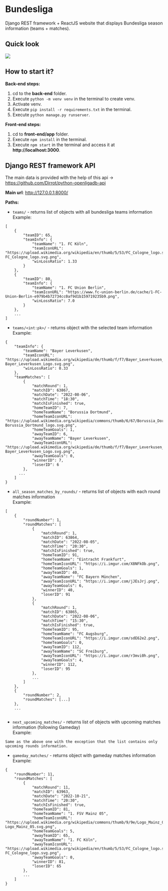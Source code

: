 # Bundesliga


Django REST framework + ReactJS website that displays Bundesliga season information (teams + matches).


## Quick look

<img src="https://i.postimg.cc/jqGVXCvD/Bundesliga.gif"/>


## How to start it?

**Back-end steps:**
1. cd to the **back-end** folder.
2. Execute `python -m venv venv` in the terminal to create venv.
3. Activate venv.
4. Execute `pip install -r requirements.txt` in the terminal.
5. Execute `python manage.py runserver`.

**Front-end steps:**
1. cd to **front-end/app** folder.
2. Execute `npm install` in the terminal.
3. Execute `npm start` in the terminal and access it at **http://localhost:3000**.


## Django REST framework API

The main data is provided with the help of this api -> https://github.com/Dirrot/python-openligadb-api

**Main url**: http://127.0.0.1:8000/

**Paths:**
- `teams/` - returns list of objects with all bundesliga teams information  
Example: 
```
[
    {
        "teamID": 65,
        "teamInfo": {
            "teamName": "1. FC Köln",
            "teamIconURL": "https://upload.wikimedia.org/wikipedia/en/thumb/5/53/FC_Cologne_logo.svg/1200px-FC_Cologne_logo.svg.png",
            "winLossRatio": 1.33
        }
    },
    {
        "teamID": 80,
        "teamInfo": {
            "teamName": "1. FC Union Berlin",
            "teamIconURL": "https://www.fc-union-berlin.de/cache/1-FC-Union-Berlin-e979b4b72734cc0af9d1b159719235b9.png",
            "winLossRatio": 7.0
        }
    },
    ...
]
```

- `teams/<int:pk>/` - returns object with the selected team information  
Example:
```
{
    "teamInfo": {
        "teamName": "Bayer Leverkusen",
        "teamIconURL": "https://upload.wikimedia.org/wikipedia/de/thumb/f/f7/Bayer_Leverkusen_Logo.svg/1200px-Bayer_Leverkusen_Logo.svg.png",
        "winLossRatio": 0.33
    },
    "teamMatches": [
        {
            "matchRound": 1,
            "matchID": 63867,
            "matchDate": "2022-08-06",
            "matchTime": "18:30",
            "matchIsFinished": true,
            "homeTeamID": 7,
            "homeTeamName": "Borussia Dortmund",
            "homeTeamIconURL": "https://upload.wikimedia.org/wikipedia/commons/thumb/6/67/Borussia_Dortmund_logo.svg/560px-Borussia_Dortmund_logo.svg.png",
            "homeTeamGoals": 1,
            "awayTeamID": 6,
            "awayTeamName": "Bayer Leverkusen",
            "awayTeamIconURL": "https://upload.wikimedia.org/wikipedia/de/thumb/f/f7/Bayer_Leverkusen_Logo.svg/1200px-Bayer_Leverkusen_Logo.svg.png",
            "awayTeamGoals": 0,
            "winnerID": 7,
            "loserID": 6
        },
      ...
    ]
}
```
- `all_season_matches_by_rounds/` - returns list of objects with each round matches information  
Example:
```
[
    {
        "roundNumber": 1,
        "roundMatches": [
            {
                "matchRound": 1,
                "matchID": 63864,
                "matchDate": "2022-08-05",
                "matchTime": "20:30",
                "matchIsFinished": true,
                "homeTeamID": 91,
                "homeTeamName": "Eintracht Frankfurt",
                "homeTeamIconURL": "https://i.imgur.com/X8NFkOb.png",
                "homeTeamGoals": 1,
                "awayTeamID": 40,
                "awayTeamName": "FC Bayern München",
                "awayTeamIconURL": "https://i.imgur.com/jJEsJrj.png",
                "awayTeamGoals": 6,
                "winnerID": 40,
                "loserID": 91
            },
            {
                "matchRound": 1,
                "matchID": 63865,
                "matchDate": "2022-08-06",
                "matchTime": "15:30",
                "matchIsFinished": true,
                "homeTeamID": 95,
                "homeTeamName": "FC Augsburg",
                "homeTeamIconURL": "https://i.imgur.com/sdE62e2.png",
                "homeTeamGoals": 0,
                "awayTeamID": 112,
                "awayTeamName": "SC Freiburg",
                "awayTeamIconURL": "https://i.imgur.com/r3mvi0h.png",
                "awayTeamGoals": 4,
                "winnerID": 112,
                "loserID": 95
            },
            ...
        ]
    },
    {
        "roundNumber": 2,
        "roundMatches": [...]
    },
    ...
            
```

- `next_upcoming_matches/` - returns list of objects with upcoming matches information (following Gameday)  
Example:
```
Same as the above one with the exception that the list contains only upcoming rounds information.
```


- `gameday_matches/` - returns object with gameday matches information  
Example:
```
{
    "roundNumber": 11,
    "roundMatches": [
        {
            "matchRound": 11,
            "matchID": 63963,
            "matchDate": "2022-10-21",
            "matchTime": "20:30",
            "matchIsFinished": true,
            "homeTeamID": 81,
            "homeTeamName": "1. FSV Mainz 05",
            "homeTeamIconURL": "https://upload.wikimedia.org/wikipedia/commons/thumb/9/9e/Logo_Mainz_05.svg/1200px-Logo_Mainz_05.svg.png",
            "homeTeamGoals": 5,
            "awayTeamID": 65,
            "awayTeamName": "1. FC Köln",
            "awayTeamIconURL": "https://upload.wikimedia.org/wikipedia/en/thumb/5/53/FC_Cologne_logo.svg/1200px-FC_Cologne_logo.svg.png",
            "awayTeamGoals": 0,
            "winnerID": 81,
            "loserID": 65
        },
        ...
    ]
}
```

